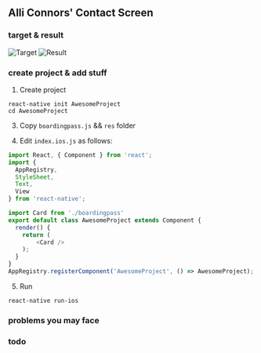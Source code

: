 ## Alli Connors' Contact Screen
### target & result
![Target](https://raw.githubusercontent.com/rotoxl/react-native-samples/master/boardingpass/screenshots/boardingPass-target.jpg "Target") ![Result](https://raw.githubusercontent.com/rotoxl/react-native-samples/master/boardingpass/screenshots/boardingPass-result.png "Result")

### create project & add stuff

1. Create project

```shell
react-native init AwesomeProject
cd AwesomeProject
```

3. Copy ```boardingpass.js``` && ```res``` folder

4. Edit ```index.ios.js``` as follows:

```javascript
import React, { Component } from 'react';
import {
  AppRegistry,
  StyleSheet,
  Text,
  View
} from 'react-native';

import Card from './boardingpass'
export default class AwesomeProject extends Component {
  render() {
    return (
		<Card />
    );
  }
}
AppRegistry.registerComponent('AwesomeProject', () => AwesomeProject);
```

5. Run

```shell
react-native run-ios

```
### problems you may face

### todo
